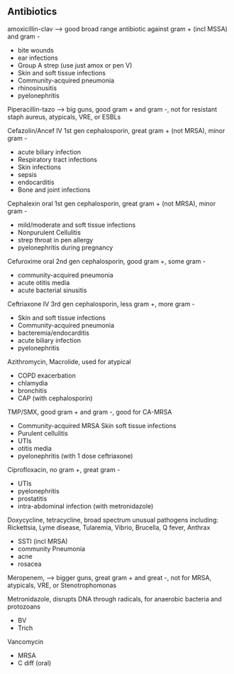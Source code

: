## Antibiotics


amoxicillin-clav --> good broad range antibiotic against gram + (incl MSSA) and gram -
- bite wounds
- ear infections
- Group A strep (use just amox or pen V)
- Skin and soft tissue infections
- Community-acquired pneumonia
- rhinosinusitis
- pyelonephritis

Piperacillin-tazo --> big guns, good gram + and gram -, not for resistant staph aureus, atypicals, VRE, or ESBLs

Cefazolin/Ancef IV 1st gen cephalosporin, great gram + (not MRSA), minor gram -
- acute biliary infection
- Respiratory tract infections
- Skin infections
- sepsis
- endocarditis
- Bone and joint infections

Cephalexin oral 1st gen cephalosporin, great gram + (not MRSA), minor gram -
- mild/moderate and soft tissue infections
- Nonpurulent Cellulitis
- strep throat in pen allergy
- pyelonephritis during pregnancy

Cefuroxime oral 2nd gen cephalosporin, good gram +, some gram -
- community-acquired pneumonia
- acute otitis media
- acute bacterial sinusitis

Ceftriaxone IV 3rd gen cephalosporin, less gram +, more gram -
- Skin and soft tissue infections
- Community-acquired pneumonia
- bacteremia/endocarditis
- acute biliary infection
- pyelonephritis

Azithromycin, Macrolide, used for atypical
- COPD exacerbation
- chlamydia
- bronchitis
- CAP (with cephalosporin)

TMP/SMX, good gram + and gram -, good for CA-MRSA 
- Community-acquired MRSA Skin soft tissue infections
- Purulent cellulitis
- UTIs
- otitis media
- pyelonephritis (with 1 dose ceftriaxone)

Ciprofloxacin, no gram +, great gram -
- UTIs
- pyelonephritis
- prostatitis
- intra-abdominal infection (with metronidazole)

Doxycycline, tetracycline, broad spectrum unusual pathogens including: Rickettsia, Lyme disease, Tularemia, Vibrio, Brucella, Q fever, Anthrax
- SSTI (incl MRSA)
- community Pneumonia
- acne
- rosacea

Meropenem, --> bigger guns, great gram + and great -, not for MRSA, atypicals, VRE, or Stenotrophomonas

Metronidazole, disrupts DNA through radicals, for anaerobic bacteria and protozoans
- BV
- Trich

Vancomycin
- MRSA
- C diff (oral)

